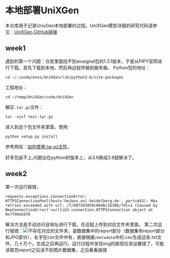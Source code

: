 # 本地部署UniXGen
本仓库用于记录UnixGen本地部署的过程。UniXGen模型详细的研究代码请参见：[UniXGen GitHub链接](https://github.com/ttumyche/UniXGen)

## week1
遇到的第一个问题：仓库里面找不到aiosignal包的1.3.1版本，于是从PIPY官网进行下载。首先下载到本地，然后再远程传输到服务器。
Python包的地址：
~~~
cd ~/.conda/envs/UniXGen/lib/python3.6/site-packages
~~~
工程地址：
~~~
cd ~/temp/UniXGen/code/UniXGen
~~~
解压`.tar.gz`文件：
~~~
tar -xzvf test.tar.gz
~~~
进入到这个包文件夹里面，使用:
~~~
python setup.py install
~~~

参考网站：[如何使用.tar.gz文件](https://blog.csdn.net/abcdrachel/article/details/100665420)。

好多包装不上,问题出在python的版本上，从3.6换成3.9就解决了。

## week2

第一次运行报错，
~~~
requests.exceptions.ConnectionError: HTTPSConnectionPool(host='heibox.uni-heidelberg.de', port=443): Max retries exceeded with url: /f/607503859c864bc1b30b/?dl=1 (Caused by NewConnectionError('<urllib3.connection.HTTPSConnection object at 0x7f94a5d76
~~~
解决方法是手动访问该地址进行下载，在远程上传到对应文件夹里面。
第二次运行报错：![不存在对应的文件夹](https://github.com/Gbone414/Test_2_UniXGen/assets/143300567/9b991991-ec2b-4090-ac12-e310c91a4f08)，是数据集中的report部分（数据集有report部分和JPG部分），名字在csv文件中有，直接根据`/metadate`中的.csv生成这些.txt文件，几十万个。生成之后再运行。运行过程中发现img的路径应该设置错了，可能读取完report之后读不到图片数据集，之后看看报错

